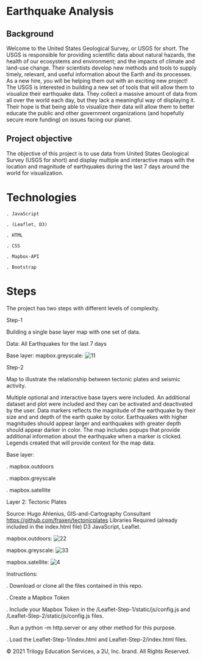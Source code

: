 # Earthquake Analysis

## Background

Welcome to the United States Geological Survey, or USGS for short. The USGS is responsible for providing scientific data about natural hazards, the health of our ecosystems and environment; and the impacts of climate and land-use change. Their scientists develop new methods and tools to supply timely, relevant, and useful information about the Earth and its processes. As a new hire, you will be helping them out with an exciting new project!
The USGS is interested in building a new set of tools that will allow them to visualize their earthquake data. They collect a massive amount of data from all over the world each day, but they lack a meaningful way of displaying it. Their hope is that being able to visualize their data will allow them to better educate the public and other government organizations (and hopefully secure more funding) on issues facing our planet.

## Project objective

The objective of this project is to use data from United States Geological Survey (USGS for short) and display multiple and interactive maps with the location and magnitude of earthquakes during the last 7 days around the world for visualization.


# Technologies

    . JavaScript 
    
    . (Leaflet, D3)
    
    . HTML
    
    . CSS
    
    . Mapbox-API
    
    . Bootstrap

# Steps
The project has two steps with different levels of complexity.

Step-1

Building a single base layer map with one set of data.

Data: All Earthquakes for the last 7 days

Base layer: mapbox.greyscale:
![11](https://user-images.githubusercontent.com/84547558/163663118-e6964fb6-fbab-40f6-9836-4eb886ffa729.png)


Step-2

Map to illustrate the relationship between tectonic plates and seismic activity.

Multiple optional and interactive base layers were included.
An additional dataset and plot were included and they can be activated and deactivated by the user. Data markers reflects the magnitude of the earthquake by their size and and depth of the earth quake by color. Earthquakes with higher magnitudes should appear larger and earthquakes with greater depth should appear darker in color. The map includes popups that provide additional information about the earthquake when a marker is clicked. Legends created that will provide context for the map data.

Base layer:

. mapbox.outdoors

. mapbox.greyscale

. mapbox.satellite

Layer 2: Tectonic Plates

Source: Hugo Ahlenius, GIS-and-Cartography Consultant https://github.com/fraxen/tectonicplates Libraries Required (already included in the index.html file) D3 JavaScript, Leaflet.

mapbox.outdoors:
![22](https://user-images.githubusercontent.com/84547558/163663262-dea83922-27cf-42d4-b326-32821daa7a05.png) 

mapbox.greyscale:
![33](https://user-images.githubusercontent.com/84547558/163663264-e46f8fb7-c657-483b-8a89-c575581c66d1.png)

mapbox.satellite:
![4](https://user-images.githubusercontent.com/84547558/163663266-c073d453-61fa-46e9-a7ef-d1b716473039.png)


Instructions:

. Download or clone all the files contained in this repo.

. Create a Mapbox Token

. Include your Mapbox Token in the /Leaflet-Step-1/static/js/config.js and /Leaflet-Step-2/static/js/config.js files.

. Run a python -m http.server or any other method for this purpose.

. Load the Leaflet-Step-1/index.html and Leaflet-Step-2/index.html files.

© 2021  Trilogy Education Services, a 2U, Inc. brand. All Rights Reserved.
